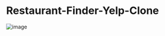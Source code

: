 # Restaurant-Finder-Yelp-Clone

![image](https://github.com/subashrai02468/Restaurant-Finder-Yelp-Clone/assets/154571406/b89158d1-007a-4fbd-ab3c-91d125c325c3)
